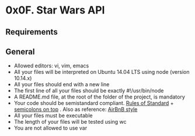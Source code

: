 # 0x0F. Star Wars API

## Requirements
## General
* Allowed editors: vi, vim, emacs
* All your files will be interpreted on Ubuntu 14.04 LTS using node (version 10.14.x)
* All your files should end with a new line
* The first line of all your files should be exactly #!/usr/bin/node
* A README.md file, at the root of the folder of the project, is mandatory
* Your code should be semistandard compliant.  [Rules of Standard](https://intranet.hbtn.io/rltoken/7fwr0AM1Ph_2YpibFmY3wA)  +  [semicolons on top](https://intranet.hbtn.io/rltoken/s5n5IBBMZqfuk62xeimYrg) . Also as reference:  [AirBnB style](https://intranet.hbtn.io/rltoken/nTwC1UjurAXd9SajmXhb2w) 
* All your files must be executable
* The length of your files will be tested using wc
* You are not allowed to use var
